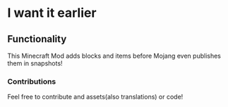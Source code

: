 # I want it earlier

## Functionality

This Minecraft Mod adds blocks and items before Mojang even publishes them in snapshots!

### Contributions

Feel free to contribute and assets(also translations) or code!
